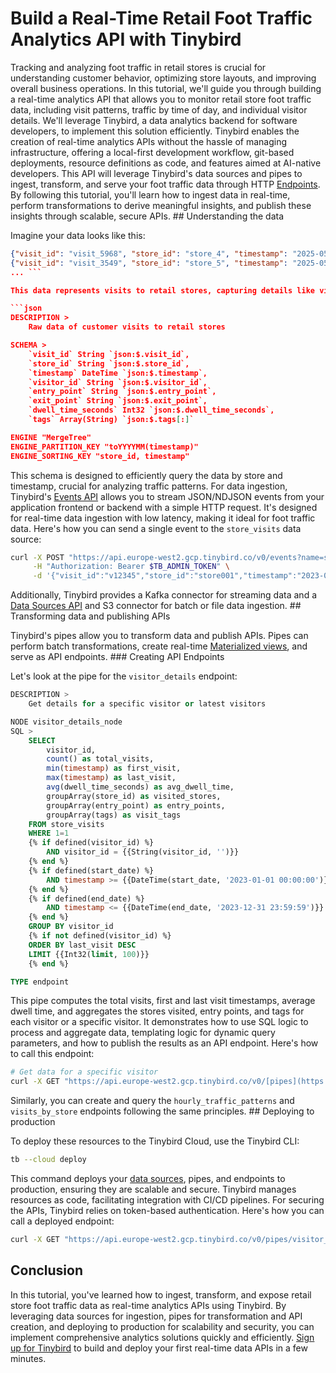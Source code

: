 # Build a Real-Time Retail Foot Traffic Analytics API with Tinybird

Tracking and analyzing foot traffic in retail stores is crucial for understanding customer behavior, optimizing store layouts, and improving overall business operations. In this tutorial, we'll guide you through building a real-time analytics API that allows you to monitor retail store foot traffic data, including visit patterns, traffic by time of day, and individual visitor details. We'll leverage Tinybird, a data analytics backend for software developers, to implement this solution efficiently. Tinybird enables the creation of real-time analytics APIs without the hassle of managing infrastructure, offering a local-first development workflow, git-based deployments, resource definitions as code, and features aimed at AI-native developers. This API will leverage Tinybird's data sources and pipes to ingest, transform, and serve your foot traffic data through HTTP [Endpoints](https://www.tinybird.co/docs/forward/work-with-data/publish-data/endpoints). By following this tutorial, you'll learn how to ingest data in real-time, perform transformations to derive meaningful insights, and publish these insights through scalable, secure APIs. ## Understanding the data

Imagine your data looks like this:

```json
{"visit_id": "visit_5968", "store_id": "store_4", "timestamp": "2025-05-12 13:18:07", "visitor_id": "visitor_968", "entry_point": "back door", "exit_point": "back door", "dwell_time_seconds": 2028, "tags": []}
{"visit_id": "visit_3549", "store_id": "store_5", "timestamp": "2025-05-12 14:05:06", "visitor_id": "visitor_549", "entry_point": "patio entrance", "exit_point": "patio entrance", "dwell_time_seconds": 2809, "tags": ["purchasing"]}
... ```

This data represents visits to retail stores, capturing details like visit IDs, store IDs, timestamps, visitor IDs, entry/exit points, dwell times, and tags associated with each visit. To store this data in Tinybird, we create a data source with the following schema:

```json
DESCRIPTION >
    Raw data of customer visits to retail stores

SCHEMA >
    `visit_id` String `json:$.visit_id`,
    `store_id` String `json:$.store_id`,
    `timestamp` DateTime `json:$.timestamp`,
    `visitor_id` String `json:$.visitor_id`,
    `entry_point` String `json:$.entry_point`,
    `exit_point` String `json:$.exit_point`,
    `dwell_time_seconds` Int32 `json:$.dwell_time_seconds`,
    `tags` Array(String) `json:$.tags[:]`

ENGINE "MergeTree"
ENGINE_PARTITION_KEY "toYYYYMM(timestamp)"
ENGINE_SORTING_KEY "store_id, timestamp"
```

This schema is designed to efficiently query the data by store and timestamp, crucial for analyzing traffic patterns. For data ingestion, Tinybird's [Events API](https://www.tinybird.co/docs/forward/get-data-in/events-api) allows you to stream JSON/NDJSON events from your application frontend or backend with a simple HTTP request. It's designed for real-time data ingestion with low latency, making it ideal for foot traffic data. Here's how you can send a single event to the `store_visits` data source:

```bash
curl -X POST "https://api.europe-west2.gcp.tinybird.co/v0/events?name=store_visits" \
     -H "Authorization: Bearer $TB_ADMIN_TOKEN" \
     -d '{"visit_id":"v12345","store_id":"store001","timestamp":"2023-06-15 14:30:00","visitor_id":"cust789","entry_point":"main entrance","exit_point":"side door","dwell_time_seconds":1200,"tags":["loyalty member","weekday shopper"]}'
```

Additionally, Tinybird provides a Kafka connector for streaming data and a [Data Sources API](https://www.tinybird.co/docs/api-reference/datasource-api) and S3 connector for batch or file data ingestion. ## Transforming data and publishing APIs

Tinybird's pipes allow you to transform data and publish APIs. Pipes can perform batch transformations, create real-time [Materialized views](https://www.tinybird.co/docs/forward/work-with-data/optimize/materialized-views), and serve as API endpoints. ### Creating API Endpoints

Let's look at the pipe for the `visitor_details` endpoint:

```sql
DESCRIPTION >
    Get details for a specific visitor or latest visitors

NODE visitor_details_node
SQL >
    SELECT 
        visitor_id,
        count() as total_visits,
        min(timestamp) as first_visit,
        max(timestamp) as last_visit,
        avg(dwell_time_seconds) as avg_dwell_time,
        groupArray(store_id) as visited_stores,
        groupArray(entry_point) as entry_points,
        groupArray(tags) as visit_tags
    FROM store_visits
    WHERE 1=1
    {% if defined(visitor_id) %}
        AND visitor_id = {{String(visitor_id, '')}}
    {% end %}
    {% if defined(start_date) %}
        AND timestamp >= {{DateTime(start_date, '2023-01-01 00:00:00')}}
    {% end %}
    {% if defined(end_date) %}
        AND timestamp <= {{DateTime(end_date, '2023-12-31 23:59:59')}}
    {% end %}
    GROUP BY visitor_id
    {% if not defined(visitor_id) %}
    ORDER BY last_visit DESC
    LIMIT {{Int32(limit, 100)}}
    {% end %}

TYPE endpoint
```

This pipe computes the total visits, first and last visit timestamps, average dwell time, and aggregates the stores visited, entry points, and tags for each visitor or a specific visitor. It demonstrates how to use SQL logic to process and aggregate data, templating logic for dynamic query parameters, and how to publish the results as an API endpoint. Here's how to call this endpoint:

```bash
# Get data for a specific visitor
curl -X GET "https://api.europe-west2.gcp.tinybird.co/v0/[pipes](https://www.tinybird.co/docs/forward/work-with-data/pipes)/visitor_details.json?token=$TB_ADMIN_TOKEN&visitor_id=cust789"
```

Similarly, you can create and query the `hourly_traffic_patterns` and `visits_by_store` endpoints following the same principles. ## Deploying to production

To deploy these resources to the Tinybird Cloud, use the Tinybird CLI:

```bash
tb --cloud deploy
```

This command deploys your [data sources](https://www.tinybird.co/docs/forward/get-data-in/data-sources), pipes, and endpoints to production, ensuring they are scalable and secure. Tinybird manages resources as code, facilitating integration with CI/CD pipelines. For securing the APIs, Tinybird relies on token-based authentication. Here's how you can call a deployed endpoint:

```bash
curl -X GET "https://api.europe-west2.gcp.tinybird.co/v0/pipes/visitor_details.json?token=$TB_ADMIN_TOKEN&visitor_id=cust789"
```


## Conclusion

In this tutorial, you've learned how to ingest, transform, and expose retail store foot traffic data as real-time analytics APIs using Tinybird. By leveraging data sources for ingestion, pipes for transformation and API creation, and deploying to production for scalability and security, you can implement comprehensive analytics solutions quickly and efficiently. [Sign up for Tinybird](https://cloud.tinybird.co/signup) to build and deploy your first real-time data APIs in a few minutes.